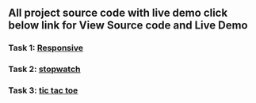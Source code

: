 ## All project source code with live demo click below link for View Source code and Live Demo

### Task 1: <a href="https://github.com/vipul5103/PRODIGY_WD_01">Responsive</a>
### Task 2: <a href="https://github.com/vipul5103/PRODIGY_WD_02">stopwatch</a>
### Task 3: <a href="https://github.com/vipul5103/PRODIGY_WD_03">tic tac toe</a>
